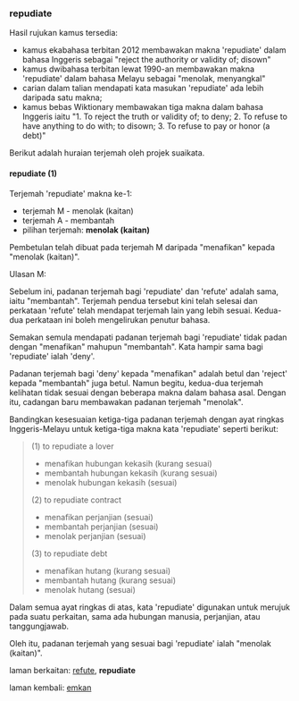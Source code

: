 ---
---

### repudiate

Hasil rujukan kamus tersedia:

* kamus ekabahasa terbitan 2012 membawakan makna 'repudiate'
dalam bahasa Inggeris sebagai "reject the authority or
validity of; disown"
* kamus dwibahasa terbitan lewat 1990-an membawakan makna
'repudiate' dalam bahasa Melayu sebagai "menolak,
menyangkal"
* carian dalam talian mendapati kata masukan 'repudiate'
ada lebih daripada satu makna;
* kamus bebas Wiktionary membawakan tiga makna dalam bahasa
Inggeris iaitu "1. To reject the truth or validity of; to
deny; 2. To refuse to have anything to do with;
to disown; 3. To refuse to pay or honor (a debt)"

Berikut adalah huraian terjemah oleh projek suaikata.

#### repudiate (1)

Terjemah 'repudiate' makna ke-1:

* terjemah M - menolak (kaitan)
* terjemah A - membantah
* pilihan terjemah: **menolak (kaitan)**

Pembetulan telah dibuat pada terjemah M daripada "menafikan"
kepada "menolak (kaitan)".

Ulasan M:

Sebelum ini, padanan terjemah bagi 'repudiate' dan 'refute'
adalah sama, iaitu "membantah". Terjemah pendua tersebut
kini telah selesai dan perkataan 'refute' telah mendapat
terjemah lain yang lebih sesuai. Kedua-dua perkataan ini
boleh mengelirukan penutur bahasa.

Semakan semula mendapati padanan terjemah bagi 'repudiate'
tidak padan dengan "menafikan" mahupun "membantah". Kata
hampir sama bagi 'repudiate' ialah 'deny'.

Padanan terjemah bagi 'deny' kepada "menafikan" adalah betul
dan 'reject' kepada "membantah" juga betul. Namun begitu,
kedua-dua terjemah kelihatan tidak sesuai dengan beberapa
makna dalam bahasa asal. Dengan itu, cadangan baru
membawakan padanan terjemah "menolak".

Bandingkan kesesuaian ketiga-tiga padanan terjemah dengan
ayat ringkas Inggeris-Melayu untuk ketiga-tiga makna kata
'repudiate' seperti berikut:

> (1) to repudiate a lover
>
> * menafikan hubungan kekasih (kurang sesuai)
> * membantah hubungan kekasih (kurang sesuai)
> * menolak hubungan kekasih (sesuai)
>
> (2) to repudiate contract
>
> * menafikan perjanjian (sesuai)
> * membantah perjanjian (sesuai)
> * menolak perjanjian (sesuai)
>
> (3) to repudiate debt
>
> * menafikan hutang (kurang sesuai)
> * membantah hutang (kurang sesuai)
> * menolak hutang (sesuai)

Dalam semua ayat ringkas di atas, kata 'repudiate' digunakan
untuk merujuk pada suatu perkaitan, sama ada hubungan
manusia, perjanjian, atau tanggungjawab.

Oleh itu, padanan terjemah yang sesuai bagi 'repudiate'
ialah "menolak (kaitan)".

laman berkaitan: [refute][1], **repudiate**

laman kembali: [emkan][0]

  [0]: ../emkan.md
  [1]: refute.md
